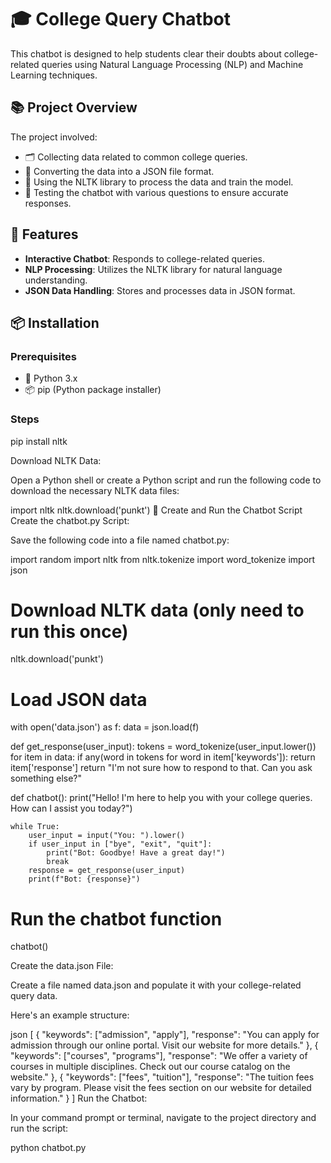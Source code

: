 # 🎓 College Query Chatbot

This chatbot is designed to help students clear their doubts about college-related queries using Natural Language Processing (NLP) and Machine Learning techniques.

## 📚 Project Overview

The project involved:
- 🗂️ Collecting data related to common college queries.
- 📝 Converting the data into a JSON file format.
- 🤖 Using the NLTK library to process the data and train the model.
- 🧪 Testing the chatbot with various questions to ensure accurate responses.

## 🚀 Features

- **Interactive Chatbot**: Responds to college-related queries.
- **NLP Processing**: Utilizes the NLTK library for natural language understanding.
- **JSON Data Handling**: Stores and processes data in JSON format.

## 📦 Installation

### Prerequisites

- 🐍 Python 3.x
- 📦 pip (Python package installer)

### Steps

pip install nltk

Download NLTK Data:

Open a Python shell or create a Python script and run the following code to download the necessary NLTK data files:


import nltk
nltk.download('punkt')
📝 Create and Run the Chatbot Script
Create the chatbot.py Script:

Save the following code into a file named chatbot.py:

import random
import nltk
from nltk.tokenize import word_tokenize
import json

# Download NLTK data (only need to run this once)
nltk.download('punkt')

# Load JSON data
with open('data.json') as f:
    data = json.load(f)

def get_response(user_input):
    tokens = word_tokenize(user_input.lower())
    for item in data:
        if any(word in tokens for word in item['keywords']):
            return item['response']
    return "I'm not sure how to respond to that. Can you ask something else?"

def chatbot():
    print("Hello! I'm here to help you with your college queries. How can I assist you today?")

    while True:
        user_input = input("You: ").lower()
        if user_input in ["bye", "exit", "quit"]:
            print("Bot: Goodbye! Have a great day!")
            break
        response = get_response(user_input)
        print(f"Bot: {response}")

# Run the chatbot function

chatbot()

Create the data.json File:

Create a file named data.json and populate it with your college-related query data.

Here's an example structure:

json
[
    {
        "keywords": ["admission", "apply"],
        "response": "You can apply for admission through our online portal. Visit our website for more details."
    },
    {
        "keywords": ["courses", "programs"],
        "response": "We offer a variety of courses in multiple disciplines. Check out our course catalog on the website."
    },
    {
        "keywords": ["fees", "tuition"],
        "response": "The tuition fees vary by program. Please visit the fees section on our website for detailed information."
    }
]
Run the Chatbot:

In your command prompt or terminal, navigate to the project directory and run the script:

python chatbot.py
